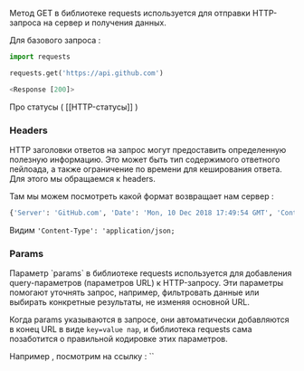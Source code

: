 Метод GET в библиотеке requests используется для отправки HTTP-запроса на сервер и получения данных.

Для базового запроса : 

```python
import requests

requests.get('https://api.github.com')

<Response [200]>

```

Про статусы ( [[HTTP-статусы]] )

<h3>Headers</h3>
 HTTP заголовки ответов на запрос могут предоставить определенную полезную информацию. Это может быть тип содержимого ответного пейлоада, а также ограничение по времени для кеширования ответа. Для этого мы обращаемся к headers. 

Там мы можем посмотреть какой формат возвращает нам сервер : 

```python
{'Server': 'GitHub.com', 'Date': 'Mon, 10 Dec 2018 17:49:54 GMT', 'Content-Type': 'application/json; charset=utf-8', 'Transfer-Encoding': 'chunked', 'Status': '200 OK', 'X-RateLimit-Limit': '60', 'X-RateLimit-Remaining': '59', 'X-RateLimit-Reset': '1544467794', 'Cache-Control': 'public, max-age=60, s-maxage=60', 'Vary': 'Accept', 'ETag': 'W/"7dc470913f1fe9bb6c7355b50a0737bc"', 'X-GitHub-Media-Type': 'github.v3; format=json', 'Access-Control-Expose-Headers': 'ETag, Link, Location, Retry-After, X-GitHub-OTP, X-RateLimit-Limit, X-RateLimit-Remaining, X-RateLimit-Reset, X-OAuth-Scopes, X-Accepted-OAuth-Scopes, X-Poll-Interval, X-GitHub-Media-Type', 'Access-Control-Allow-Origin': '*', 'Strict-Transport-Security': 'max-age=31536000; includeSubdomains; preload', 'X-Frame-Options': 'deny', 'X-Content-Type-Options': 'nosniff', 'X-XSS-Protection': '1; mode=block', 'Referrer-Policy': 'origin-when-cross-origin, strict-origin-when-cross-origin', 'Content-Security-Policy': "default-src 'none'", 'Content-Encoding': 'gzip', 'X-GitHub-Request-Id': 'E439:4581:CF2351:1CA3E06:5C0EA741'}|
```

Видим `'Content-Type': 'application/json;`



<h3>Params</h3>
Параметр `params` в библиотеке requests используется для добавления query-параметров (параметров URL) к HTTP-запросу. Эти параметры помогают уточнять запрос, например, фильтровать данные или выбирать конкретные результаты, не изменяя основной URL.

Когда params указываются в запросе, они автоматически добавляются в конец URL в виде `key=value пар`, и библиотека requests сама позаботится о правильной кодировке этих параметров.

Например , посмотрим на ссылку : 
``
